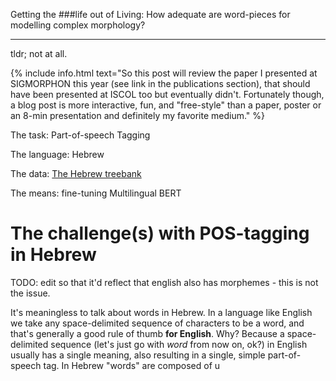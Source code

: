 


Getting the ###life out of Living: How adequate are word-pieces for modelling complex morphology?

---

tldr; not at all.

  

{% include info.html text="So this post will review the paper I presented at SIGMORPHON this year (see link in the publications section), that should have been presented at ISCOL too but eventually didn't. Fortunately though, a blog post is more interactive, fun, and "free-style" than a paper, poster or an 8-min presentation and definitely my favorite medium." %}

  

The task: Part-of-speech Tagging

The language: Hebrew

The data: [The Hebrew treebank](https://github.com/OnlpLab/Hebrew_UD)

The means: fine-tuning Multilingual BERT

  

# The challenge(s) with POS-tagging in Hebrew

TODO: edit so that it'd reflect that english also has morphemes - this is not the issue.

It's meaningless to talk about words in Hebrew. In a language like English we take any space-delimited sequence of characters to be a word, and that's generally a good rule of thumb **for English**. Why? Because a space-delimited sequence (let's just go with *word* from now on, ok?) in English usually has a single meaning, also resulting in a single, simple part-of-speech tag. In Hebrew "words" are composed of u
<!--stackedit_data:
eyJoaXN0b3J5IjpbLTE3MzM2MTcyXX0=
-->